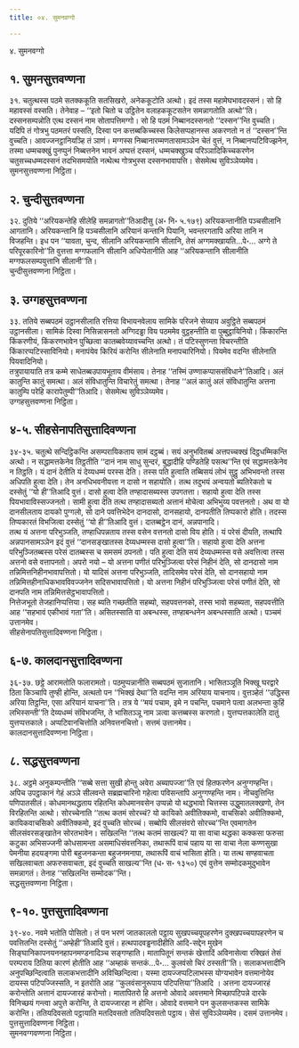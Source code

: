 ```yaml
---
title: ०४. सुमनवग्गो

---
```

४. सुमनवग्गो  


## १. सुमनसुत्तवण्णना

३१. चतुत्थस्स पठमे सतक्ककूति सतसिखरो, अनेककूटोति अत्थो। इदं तस्स महामेघभावदस्सनं। सो हि महावस्सं वस्सति। तेनेवाह – ‘‘इतो चितो च उट्ठितेन वलाहककूटसतेन समन्नागतोति अत्थो’’ति। दस्सनसम्पन्नोति एत्थ दस्सनं नाम सोतापत्तिमग्गो। सो हि पठमं निब्बानदस्सनतो ‘‘दस्सन’’न्ति वुच्चति। यदिपि तं गोत्रभु पठमतरं पस्सति, दिस्वा पन कत्तब्बकिच्चस्स किलेसप्पहानस्स अकरणतो न तं ‘‘दस्सन’’न्ति वुच्चति। आवज्जनट्ठानियञ्हि तं ञाणं। मग्गस्स निब्बानारम्मणतासामञ्ञेन चेतं वुत्तं, न निब्बानप्पटिविज्झनेन, तस्मा धम्मचक्खुं पुनप्पुनं निब्बत्तनेन भावनं अप्पत्तं दस्सनं, धम्मचक्खुञ्च परिञ्ञादिकिच्चकरणेन चतुसच्चधम्मदस्सनं तदभिसमयोति नत्थेत्थ गोत्रभुस्स दस्सनभावापत्ति। सेसमेत्थ सुविञ्ञेय्यमेव।  
सुमनसुत्तवण्णना निट्ठिता।  


## २. चुन्दीसुत्तवण्णना

३२. दुतिये ‘‘अरियकन्तेहि सीलेहि समन्नागतो’’तिआदीसु (अ॰ नि॰ ५.१७९) अरियकन्तानीति पञ्चसीलानि आगतानि। अरियकन्तानि हि पञ्चसीलानि अरियानं कन्तानि पियानि, भवन्तरगतापि अरिया तानि न विजहन्ति। इध पन ‘‘यावता, चुन्द, सीलानि अरियकन्तानि सीलानि, तेसं अग्गमक्खायति…पे॰… अग्गे ते परिपूरकारिनो’’ति वुत्तत्ता मग्गफलानि सीलानि अधिप्पेतानीति आह ‘‘अरियकन्तानि सीलानीति मग्गफलसम्पयुत्तानि सीलानी’’ति।  
चुन्दीसुत्तवण्णना निट्ठिता।  


## ३. उग्गहसुत्तवण्णना

३३. ततिये सब्बपठमं उट्ठानसीलाति रत्तिया विभायनवेलाय सामिके परिजने सेय्याय अवुट्ठिते सब्बपठमं उट्ठानसीला। सामिकं दिस्वा निसिन्नासनतो अग्गिदड्ढा विय पठममेव वुट्ठहन्तीति वा पुब्बुट्ठायिनियो। किंकारन्ति किंकरणीयं, किंकरणभावेन पुच्छित्वा कातब्बवेय्यावच्चन्ति अत्थो। तं पटिस्सुणन्ता विचरन्तीति किंकारप्पटिस्साविनियो। मनापंयेव किरियं करोन्ति सीलेनाति मनापचारिनियो। पियमेव वदन्ति सीलेनाति पियवादिनियो।  
तत्रुपायायाति तत्र कम्मे साधेतब्बउपायभूताय वीमंसाय। तेनाह ‘‘तस्मिं उण्णाकप्पाससंविधाने’’तिआदि। अलं कातुन्ति कातुं समत्था। अलं संविधातुन्ति विचारेतुं समत्था। तेनाह ‘‘अलं कातुं अलं संविधातुन्ति अत्तना कातुम्पि परेहि कारापेतुम्पी’’तिआदि। सेसमेत्थ सुविञ्ञेय्यमेव।  
उग्गहसुत्तवण्णना निट्ठिता।  


## ४-५. सीहसेनापतिसुत्तादिवण्णना

३४-३५. चतुत्थे सन्दिट्ठिकन्ति असम्परायिकताय सामं दट्ठब्बं। सयं अनुभवितब्बं अत्तपच्चक्खं दिट्ठधम्मिकन्ति अत्थो। न सद्धामत्तकेनेव तिट्ठतीति ‘‘दानं नाम साधु सुन्दरं, बुद्धादीहि पण्डितेहि पसत्थ’’न्ति एवं सद्धामत्तकेनेव न तिट्ठति। यं दानं देतीति यं देय्यधम्मं परस्स देति। तस्स पति हुत्वाति तब्बिसयं लोभं सुट्ठु अभिभवन्तो तस्स अधिपति हुत्वा देति। तेन अनधिभवनीयत्ता न दासो न सहायोति। तत्थ तदुभयं अन्वयतो ब्यतिरेकतो च दस्सेतुं ‘‘यो ही’’तिआदि वुत्तं। दासो हुत्वा देति तण्हादासब्यस्स उपगतत्ता। सहायो हुत्वा देति तस्स पियभावाविस्सज्जनतो। सामी हुत्वा देति तत्थ तण्हादासब्यतो अत्तानं मोचेत्वा अभिभुय्य पवत्तनतो। अथ वा यो दानसीलताय दायको पुग्गलो, सो दाने पवत्तिभेदेन दानदासो, दानसहायो, दानपतीति तिप्पकारो होति। तदस्स तिप्पकारतं विभजित्वा दस्सेतुं ‘‘यो ही’’तिआदि वुत्तं। दातब्बट्ठेन दानं, अन्नपानादि।  
तत्थ यं अत्तना परिभुञ्जति, तण्हाधिपन्नताय तस्स वसेन वत्तनतो दासो विय होति। यं परेसं दीयति, तत्थापि अन्नपानसामञ्ञेन इदं वुत्तं ‘‘दानसङ्खातस्स देय्यधम्मस्स दासो हुत्वा’’ति। सहायो हुत्वा देति अत्तना परिभुञ्जितब्बस्स परेसं दातब्बस्स च समसमं ठपनतो। पति हुत्वा देति सयं देय्यधम्मस्स वसे अवत्तित्वा तस्स अत्तनो वसे वत्तापनतो। अपरो नयो – यो अत्तना पणीतं परिभुञ्जित्वा परेसं निहीनं देति, सो दानदासो नाम तन्निमित्तनिहीनभावापत्तितो। यो यादिसं अत्तना परिभुञ्जति, तादिसमेव परेसं देति, सो दानसहायो नाम तन्निमित्तहीनाधिकभावविवज्जनेन सदिसभावापत्तितो। यो अत्तना निहीनं परिभुञ्जित्वा परेसं पणीतं देति, सो दानपति नाम तन्निमित्तसेट्ठभावापत्तितो।  
नित्तेजभूतो तेजहानिप्पत्तिया। सह ब्यति गच्छतीति सहब्यो, सहपवत्तनको, तस्स भावो सहब्यता, सहपवत्तीति आह ‘‘सहभावं एकीभावं गता’’ति। असितस्साति वा अबन्धस्स, तण्हाबन्धनेन अबन्धस्साति अत्थो। पञ्चमं उत्तानमेव।  
सीहसेनापतिसुत्तादिवण्णना निट्ठिता।  


## ६-७. कालदानसुत्तादिवण्णना

३६-३७. छट्ठे आरामतोति फलारामतो। पठमुप्पन्नानीति सब्बपठमं सुजातानि। भासितञ्ञूति भिक्खू घरद्वारे ठिता किञ्चापि तुण्ही होन्ति, अत्थतो पन ‘‘भिक्खं देथा’’ति वदन्ति नाम अरियाय याचनाय। वुत्तञ्हेतं ‘‘उद्धिस्स अरिया तिट्ठन्ति, एसा अरियानं याचना’’ति। तत्र ये ‘‘मयं पचाम, इमे न पचन्ति, पचमाने पत्वा अलभन्ता कुहिं लभिस्सन्ती’’ति देय्यधम्मं संविभजन्ति, ते भासितञ्ञू नाम ञत्वा कत्तब्बस्स करणतो। युत्तप्पत्तकालेति दातुं युत्तप्पत्तकाले। अप्पटिवानचित्तोति अनिवत्तनचित्तो। सत्तमं उत्तानमेव।  
कालदानसुत्तादिवण्णना निट्ठिता।  


## ८. सद्धसुत्तवण्णना

३८. अट्ठमे अनुकम्पन्तीति ‘‘सब्बे सत्ता सुखी होन्तु अवेरा अब्यापज्जा’’ति एवं हितफरणेन अनुग्गण्हन्ति। अपिच उपट्ठाकानं गेहं अञ्ञे सीलवन्ते सब्रह्मचारिनो गहेत्वा पविसन्तापि अनुग्गण्हन्ति नाम। नीचवुत्तिन्ति पणिपातसीलं। कोधमानथद्धताय रहितन्ति कोधमानवसेन उप्पन्नो यो थद्धभावो चित्तस्स उद्धुमातलक्खणो, तेन विरहितन्ति अत्थो। सोरच्चेनाति ‘‘तत्थ कतमं सोरच्चं? यो कायिको अवीतिक्कमो, वाचसिको अवीतिक्कमो, कायिकवाचसिको अवीतिक्कमो, इदं वुच्चति सोरच्चं। सब्बोपि सीलसंवरो सोरच्च’’न्ति एवमागतेन सीलसंवरसङ्खातेन सोरतभावेन। सखिलन्ति ‘‘तत्थ कतमं साखल्यं? या सा वाचा थद्धका कक्कसा फरुसा कटुका अभिसज्जनी कोधसामन्ता असमाधिसंवत्तनिका, तथारूपिं वाचं पहाय या सा वाचा नेला कण्णसुखा पेमनीया हदयङ्गमा पोरी बहुजनकन्ता बहुजनमनापा, तथारूपिं वाचं भासिता होति। या तत्थ सण्हवाचता सखिलवाचता अफरुसवाचता, इदं वुच्चति साखल्य’’न्ति (ध॰ स॰ १३५०) एवं वुत्तेन सम्मोदकमुदुभावेन समन्नागतं। तेनाह ‘‘सखिलन्ति सम्मोदक’’न्ति।  
सद्धसुत्तवण्णना निट्ठिता।  


## ९-१०. पुत्तसुत्तादिवण्णना

३९-४०. नवमे भतोति पोसितो। तं पन भरणं जातकालतो पट्ठाय सुखपच्चयूपहरणेन दुक्खपच्चयापहरणेन च पवत्तितन्ति दस्सेतुं ‘‘अम्हेही’’तिआदि वुत्तं। हत्थपादवड्ढनादीहीति आदि-सद्देन मुखेन सिङ्घानिकापनयननहापनमण्डनादिञ्च सङ्गण्हाति। मातापितूनं सन्तकं खेत्तादिं अविनासेत्वा रक्खितं तेसं परम्पराय ठितिया कारणं होतीति आह ‘‘अम्हाकं सन्तकं…पे॰… कुलवंसो चिरं ठस्सती’’ति। सलाकभत्तादीनि अनुपच्छिन्दित्वाति सलाकभत्तादीनि अविच्छिन्दित्वा। यस्मा दायज्जप्पटिलाभस्स योग्यभावेन वत्तमानोयेव दायस्स पटिपज्जिस्सति, न इतरोति आह ‘‘कुलवंसानुरूपाय पटिपत्तिया’’तिआदि । अत्तना दायज्जारहं करोन्तोति अत्तानं दायज्जारहं करोन्तो। मातापितरो हि अत्तनो ओवादे अवत्तमाने मिच्छापटिपन्ने दारके विनिच्छयं गन्त्वा अपुत्ते करोन्ति, ते दायज्जारहा न होन्ति। ओवादे वत्तमाने पन कुलसन्तकस्स सामिके करोन्ति। ततियदिवसतो पट्ठायाति मतदिवसतो ततियदिवसतो पट्ठाय। सेसं सुविञ्ञेय्यमेव। दसमं उत्तानमेव।  
पुत्तसुत्तादिवण्णना निट्ठिता।  
सुमनवग्गवण्णना निट्ठिता।  
